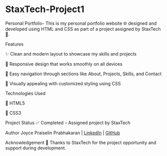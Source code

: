 # StaxTech-Project1
Personal Portfolio-
This is my personal portfolio website 🌐 designed and developed using HTML and CSS as part of a project assigned by StaxTech 🏢.

Features

✨ Clean and modern layout to showcase my skills and projects

📱 Responsive design that works smoothly on all devices

🧭 Easy navigation through sections like About, Projects, Skills, and Contact

🎨 Visually appealing with customized styling using CSS

Technologies Used

📝 HTML5

🎨 CSS3

Project Status
✅ Completed – Assigned project by StaxTech

Author
Joyce Praiselin Prabhakaran | [LinkedIn](https://www.linkedin.com/in/joyce-praiselin-prabhakaran-744514285) | [GitHub](https://github.com/joyce-praiselin)

Acknowledgement
🙏 Thanks to StaxTech for the project opportunity and support during development.

